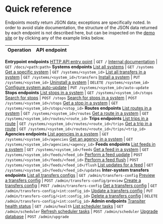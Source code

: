 
# Quick reference

Endpoints mostly return JSON data; exceptions are specifically noted.
In order to avoid stale documentation,
the structure of the JSON data returned by each endpoint
 is not described here, but can be inspected on the
[demo site](https://demo.transiter.io) or
by clicking any of the example links below.


Operation | API endpoint
----------|-------------
**Entrypoint endpoints**
[HTTP API entry point](entrypoint.md#http-api-entry-point) | `GET /`
[Internal documentation](entrypoint.md#internal-documentation) | `GET /docs/<path:path>`
**Systems endpoints**
[List all systems](systems.md#list-all-systems) | `GET /systems`
[Get a specific system](systems.md#get-a-specific-system) | `GET /systems/<system_id>`
[List all transfers in a system](systems.md#list-all-transfers-in-a-system) | `GET /systems/<system_id>/transfers`
[Install a system](systems.md#install-a-system) | `PUT /systems/<system_id>`
[Uninstall a system](systems.md#uninstall-a-system) | `DELETE /systems/<system_id>`
[Configure system auto-update](systems.md#configure-system-auto-update) | `PUT /systems/<system_id>/auto-update`
**Stops endpoints**
[List stops in a system](stops.md#list-stops-in-a-system) | `GET /systems/<system_id>/stops`
[Search for stops](stops.md#search-for-stops) | `POST /stops`
[Search for stops in a system](stops.md#search-for-stops-in-a-system) | `POST /systems/<system_id>/stops`
[Get a stop in a system](stops.md#get-a-stop-in-a-system) | `GET /systems/<system_id>/stops/<stop_id>`
**Routes endpoints**
[List routes in a system](routes.md#list-routes-in-a-system) | `GET /systems/<system_id>/routes`
[Get a route in a system](routes.md#get-a-route-in-a-system) | `GET /systems/<system_id>/routes/<route_id>`
**Trips endpoints**
[List trips in a route](trips.md#list-trips-in-a-route) | `GET /systems/<system_id>/routes/<route_id>/trips`
[Get a trip in a route](trips.md#get-a-trip-in-a-route) | `GET /systems/<system_id>/routes/<route_id>/trips/<trip_id>`
**Agencies endpoints**
[List agencies in a system](agencies.md#list-agencies-in-a-system) | `GET /systems/<system_id>/agencies`
[Get an agency in a system](agencies.md#get-an-agency-in-a-system) | `GET /systems/<system_id>/agencies/<agency_id>`
**Feeds endpoints**
[List feeds in a system](feeds.md#list-feeds-in-a-system) | `GET /systems/<system_id>/feeds`
[Get a feed in a system](feeds.md#get-a-feed-in-a-system) | `GET /systems/<system_id>/feeds/<feed_id>`
[Perform a feed update](feeds.md#perform-a-feed-update) | `POST /systems/<system_id>/feeds/<feed_id>`
[Perform a feed flush](feeds.md#perform-a-feed-flush) | `POST /systems/<system_id>/feeds/<feed_id>/flush`
[List updates for a feed](feeds.md#list-updates-for-a-feed) | `GET /systems/<system_id>/feeds/<feed_id>/updates`
**Inter-system transfers endpoints**
[List all transfers configs](inter-system-transfers.md#list-all-transfers-configs) | `GET /admin/transfers-config`
[Preview a transfers config](inter-system-transfers.md#preview-a-transfers-config) | `POST /admin/transfers-config/preview`
[Create a transfers config](inter-system-transfers.md#create-a-transfers-config) | `POST /admin/transfers-config`
[Get a transfers config](inter-system-transfers.md#get-a-transfers-config) | `GET /admin/transfers-config/<int:config_id>`
[Update a transfers config](inter-system-transfers.md#update-a-transfers-config) | `PUT /admin/transfers-config/<int:config_id>`
[Delete a transfers config](inter-system-transfers.md#delete-a-transfers-config) | `DELETE /admin/transfers-config/<int:config_id>`
**Admin endpoints**
[Transiter health status](admin.md#transiter-health-status) | `GET /admin/health`
[List scheduler tasks](admin.md#list-scheduler-tasks) | `GET /admin/scheduler`
[Refresh scheduler tasks](admin.md#refresh-scheduler-tasks) | `POST /admin/scheduler`
[Upgrade database](admin.md#upgrade-database) | `POST /admin/upgrade`
